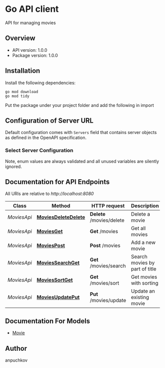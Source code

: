# Go API client

API for managing movies

## Overview

- API version: 1.0.0
- Package version: 1.0.0

## Installation

Install the following dependencies:

```shell
go mod download
go mod tidy
```

Put the package under your project folder and add the following in import

## Configuration of Server URL

Default configuration comes with `Servers` field that contains server objects as defined in the OpenAPI specification.

### Select Server Configuration

Note, enum values are always validated and all unused variables are silently ignored.

## Documentation for API Endpoints

All URIs are relative to *http://localhost:8080*

Class | Method | HTTP request | Description
------------ | ------------- | ------------- | -------------
*MoviesApi* | [**MoviesDeleteDelete**](docs/MoviesApi.md#moviesdeletedelete) | **Delete** /movies/delete | Delete a movie
*MoviesApi* | [**MoviesGet**](docs/MoviesApi.md#moviesget) | **Get** /movies | Get all movies
*MoviesApi* | [**MoviesPost**](docs/MoviesApi.md#moviespost) | **Post** /movies | Add a new movie
*MoviesApi* | [**MoviesSearchGet**](docs/MoviesApi.md#moviessearchget) | **Get** /movies/search | Search movies by part of title
*MoviesApi* | [**MoviesSortGet**](docs/MoviesApi.md#moviessortget) | **Get** /movies/sort | Get movies with sorting
*MoviesApi* | [**MoviesUpdatePut**](docs/MoviesApi.md#moviesupdateput) | **Put** /movies/update | Update an existing movie


## Documentation For Models

 - [Movie](docs/Movie.md)






## Author

anpuchkov

